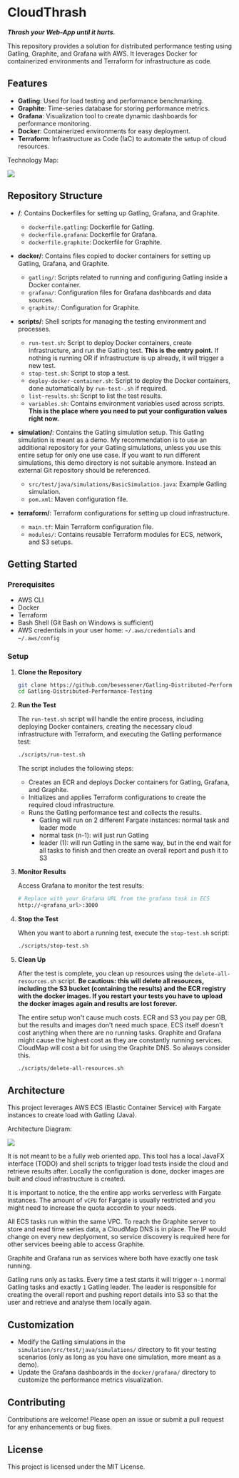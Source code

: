 # CloudThrash

**_Thrash your Web-App until it hurts._**

This repository provides a solution for distributed performance testing using Gatling, Graphite, and Grafana with AWS. It leverages Docker for containerized environments and Terraform for infrastructure as code.

## Features

-   **Gatling**: Used for load testing and performance benchmarking.
-   **Graphite**: Time-series database for storing performance metrics.
-   **Grafana**: Visualization tool to create dynamic dashboards for performance monitoring.
-   **Docker**: Containerized environments for easy deployment.
-   **Terraform**: Infrastructure as Code (IaC) to automate the setup of cloud resources.

Technology Map:

![](docs/technology-map.drawio.png)

## Repository Structure

-   **/**: Contains Dockerfiles for setting up Gatling, Grafana, and Graphite.

    -   `dockerfile.gatling`: Dockerfile for Gatling.
    -   `dockerfile.grafana`: Dockerfile for Grafana.
    -   `dockerfile.graphite`: Dockerfile for Graphite.

-   **docker/**: Contains files copied to docker containers for setting up Gatling, Grafana, and Graphite.

    -   `gatling/`: Scripts related to running and configuring Gatling inside a Docker container.
    -   `grafana/`: Configuration files for Grafana dashboards and data sources.
    -   `graphite/`: Configuration for Graphite.

-   **scripts/**: Shell scripts for managing the testing environment and processes.

    -   `run-test.sh`: Script to deploy Docker containers, create infrastructure, and run the Gatling test. **This is the entry point.** If nothing is running OR if infrastructure is up already, it will trigger a new test.
    -   `stop-test.sh`: Script to stop a test.
    -   `deploy-docker-container.sh`: Script to deploy the Docker containers, done automatically by `run-test-.sh` if required.
    -   `list-results.sh`: Script to list the test results.
    -   `variables.sh`: Contains environment variables used across scripts. **This is the place where you need to put your configuration values right now.**

-   **simulation/**: Contains the Gatling simulation setup. This Gatling simulation is meant as a demo. My recommendation is to use an additional repository for your Gatling simulations, unless you use this entire setup for only one use case. If you want to run different simulations, this demo directory is not suitable anymore. Instead an external Git repository should be referenced.

    -   `src/test/java/simulations/BasicSimulation.java`: Example Gatling simulation.
    -   `pom.xml`: Maven configuration file.

-   **terraform/**: Terraform configurations for setting up cloud infrastructure.
    -   `main.tf`: Main Terraform configuration file.
    -   `modules/`: Contains reusable Terraform modules for ECS, network, and S3 setups.

## Getting Started

### Prerequisites

-   AWS CLI
-   Docker
-   Terraform
-   Bash Shell (Git Bash on Windows is sufficient)
-   AWS credentials in your user home: `~/.aws/credentials` and `~/.aws/config`

### Setup

1. **Clone the Repository**

    ```bash
    git clone https://github.com/besessener/Gatling-Distributed-Performance-Testing.git
    cd Gatling-Distributed-Performance-Testing
    ```

2. **Run the Test**

    The `run-test.sh` script will handle the entire process, including deploying Docker containers, creating the necessary cloud infrastructure with Terraform, and executing the Gatling performance test:

    ```bash
    ./scripts/run-test.sh
    ```

    The script includes the following steps:

    - Creates an ECR and deploys Docker containers for Gatling, Grafana, and Graphite.
    - Initializes and applies Terraform configurations to create the required cloud infrastructure.
    - Runs the Gatling performance test and collects the results.
        - Gatling will run on 2 different Fargate instances: normal task and leader mode
        - normal task (n-1): will just run Gatling
        - leader (1): will run Gatling in the same way, but in the end wait for all tasks to finish and then create an overall report and push it to S3

3. **Monitor Results**

    Access Grafana to monitor the test results:

    ```bash
    # Replace with your Grafana URL from the grafana task in ECS
    http://<grafana_url>:3000
    ```

4. **Stop the Test**

    When you want to abort a running test, execute the `stop-test.sh` script:

    ```bash
    ./scripts/stop-test.sh
    ```

5. **Clean Up**

    After the test is complete, you clean up resources using the `delete-all-resources.sh` script. **Be cautious: this will delete all resources, including the S3 bucket (containing the results) and the ECR registry with the docker images. If you restart your tests you have to upload the docker images again and results are lost forever.**

    The entire setup won't cause much costs. ECR and S3 you pay per GB, but the results and images don't need much space. ECS itself doesn't cost anything when there are no running tasks. Graphite and Grafana might cause the highest cost as they are constantly running services. CloudMap will cost a bit for using the Graphite DNS. So always consider this.

    ```bash
    ./scripts/delete-all-resources.sh
    ```

## Architecture

This project leverages AWS ECS (Elastic Container Service) with Fargate instances to create load with Gatling (Java).

Architecture Diagram:

![](docs/architecture.drawio.png)

It is not meant to be a fully web oriented app. This tool has a local JavaFX interface (TODO) and shell scripts to trigger load tests inside the cloud and retrieve results after. Locally the configuration is done, docker images are built and cloud infrastructure is created.

It is important to notice, the the entire app works serverless with Fargate instances. The amount of `vCPU` for Fargate is usually restricted and you might need to increase the quota accordin to your needs.

All ECS tasks run within the same VPC. To reach the Graphite server to store and read time series data, a CloudMap DNS is in place. The IP would change on every new deplyoment, so service discovery is required here for other services beeing able to access Graphite.

Graphite and Grafana run as services where both have exactly one task running.

Gatling runs only as tasks. Every time a test starts it will trigger `n-1` normal Gatling tasks and exactly `1` Gatling leader. The leader is responsible for creating the overall report and pushing report details into S3 so that the user and retrieve and analyse them locally again.

## Customization

-   Modify the Gatling simulations in the `simulation/src/test/java/simulations/` directory to fit your testing scenarios (only as long as you have one simulation, more meant as a demo).
-   Update the Grafana dashboards in the `docker/grafana/` directory to customize the performance metrics visualization.

## Contributing

Contributions are welcome! Please open an issue or submit a pull request for any enhancements or bug fixes.

## License

This project is licensed under the MIT License.
